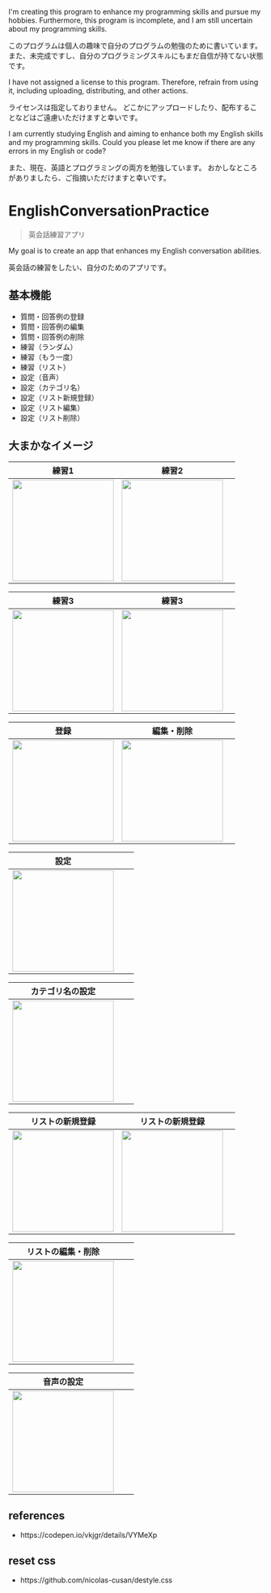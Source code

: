 <p>I'm creating this program to enhance my programming skills and pursue my hobbies.
Furthermore, this program is incomplete, and I am still uncertain about my programming skills.</p>
<p>このプログラムは個人の趣味で自分のプログラムの勉強のために書いています。
また、未完成ですし、自分のプログラミングスキルにもまだ自信が持てない状態です。</p>

<p>I have not assigned a license to this program.
Therefore, refrain from using it, including uploading, distributing, and other actions.</p>
<p>ライセンスは指定しておりません。
どこかにアップロードしたり、配布することなどはご遠慮いただけますと幸いです。</p>

<p>I am currently studying English and aiming to enhance both my English skills and my programming skills.
Could you please let me know if there are any errors in my English or code?</p>
<p>また、現在、英語とプログラミングの両方を勉強しています。
おかしなところがありましたら、ご指摘いただけますと幸いです。</p>

# EnglishConversationPractice
> 英会話練習アプリ

<p>My goal is to create an app that enhances my English conversation abilities.</p>
<p>英会話の練習をしたい、自分のためのアプリです。</p>


## 基本機能
<ul>
<li>質問・回答例の登録</li>
<li>質問・回答例の編集</li>
<li>質問・回答例の削除</li>
<li>練習（ランダム）</li>
<li>練習（もう一度）</li>
<li>練習（リスト）</li>
<li>設定（音声）</li>
<li>設定（カテゴリ名）</li>
<li>設定（リスト新規登録）</li>
<li>設定（リスト編集）</li>
<li>設定（リスト削除）</li>
</ul>

## 大まかなイメージ

| 練習1 | 練習2 |  |
| ---- | ---- | ---- |
| <img src="https://github.com/user-attachments/assets/4e90bf6c-6cd4-4fed-bc32-7c258a8beff8" width="200"> | <img src="https://github.com/user-attachments/assets/a67d9605-9abb-4e9b-a28d-fff90ce6c9dd" width="200"> |  |

| 練習3 | 練習3 |  |
| ---- | ---- | ---- |
| <img src="https://github.com/user-attachments/assets/684d2e06-fea0-4728-916e-4801089c9209" width="200"> | <img src="https://github.com/user-attachments/assets/ac574ec4-6c70-440a-ac5b-fdcb19596f50" width="200"> |  |

| 登録 | 編集・削除 |  |
| ---- | ---- | ---- |
| <img src="https://github.com/user-attachments/assets/0b7c61d2-0fe3-4442-af06-0c99c1c261c1" width="200"> | <img src="https://github.com/user-attachments/assets/7de56c16-4171-42e4-b0fc-1e4f11c2fabd" width="200"> |  |

| 設定 |  |  |
| ---- | ---- | ---- |
| <img src="https://github.com/user-attachments/assets/59fc7632-e8cd-4004-b2d8-886506638b24" width="200"> |  |  |

| カテゴリ名の設定 |  |  |
| ---- | ---- | ---- |
| <img src="https://github.com/user-attachments/assets/1bc44755-60a2-4a08-8563-48a340881dfb" width="200"> |  |  |

| リストの新規登録 | リストの新規登録 |  |
| ---- | ---- | ---- |
| <img src="https://github.com/user-attachments/assets/98efce34-b515-404e-a152-87bde5aa5b26" width="200"> | <img src="https://github.com/user-attachments/assets/9820163c-82c4-4fcc-a9e2-80449c930ad7" width="200"> |  |

| リストの編集・削除 |  |  |
| ---- | ---- | ---- |
| <img src="https://github.com/user-attachments/assets/5bf4346c-1f5f-4d06-984c-75855fb3b682" width="200"> |  |  |

| 音声の設定 |  |  |
| ---- | ---- | ---- |
| <img src="https://github.com/user-attachments/assets/6b599865-f9d9-40f1-910c-6c6910f2c378" width="200"> |  |  |

## references
<ul>
  <li>https://codepen.io/vkjgr/details/VYMeXp</li>
</ul>

## reset css
<ul>
  <li>https://github.com/nicolas-cusan/destyle.css</li>
</ul>